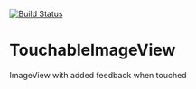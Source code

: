 [![Build Status](https://travis-ci.org/guiguegon/TouchableImageView.svg?branch=master)](https://travis-ci.org/guiguegon/TouchableImageView)

# TouchableImageView
ImageView with added feedback when touched